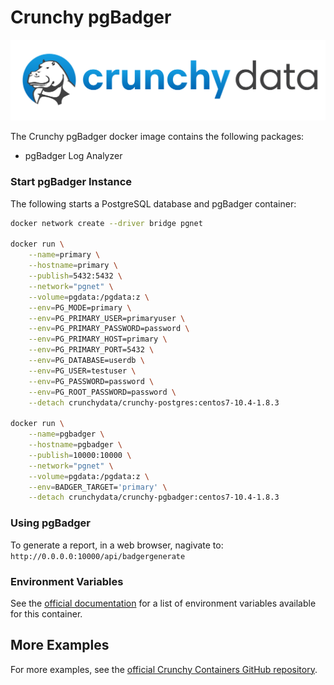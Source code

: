 # Crunchy pgBadger

![](https://raw.githubusercontent.com/CrunchyData/crunchy-containers/master/images/crunchy_logo.png)

The Crunchy pgBadger docker image contains the following packages:

* pgBadger Log Analyzer

### Start pgBadger Instance

The following starts a PostgreSQL database and pgBadger container:

```bash
docker network create --driver bridge pgnet

docker run \
    --name=primary \
    --hostname=primary \
    --publish=5432:5432 \
    --network="pgnet" \
    --volume=pgdata:/pgdata:z \
    --env=PG_MODE=primary \
    --env=PG_PRIMARY_USER=primaryuser \
    --env=PG_PRIMARY_PASSWORD=password \
    --env=PG_PRIMARY_HOST=primary \
    --env=PG_PRIMARY_PORT=5432 \
    --env=PG_DATABASE=userdb \
    --env=PG_USER=testuser \
    --env=PG_PASSWORD=password \
    --env=PG_ROOT_PASSWORD=password \
    --detach crunchydata/crunchy-postgres:centos7-10.4-1.8.3

docker run \
    --name=pgbadger \
    --hostname=pgbadger \
    --publish=10000:10000 \
    --network="pgnet" \
    --volume=pgdata:/pgdata:z \
    --env=BADGER_TARGET='primary' \
    --detach crunchydata/crunchy-pgbadger:centos7-10.4-1.8.3
```

### Using pgBadger

To generate a report, in a web browser, nagivate to: `http://0.0.0.0:10000/api/badgergenerate`

### Environment Variables

See the [official documentation](https://github.com/CrunchyData/crunchy-containers/blob/master/docs/containers.adoc#crunchy-pgbadger) for a list of environment variables available for this container.

## More Examples

For more examples, see the [official Crunchy Containers GitHub repository](https://github.com/CrunchyData/crunchy-containers/tree/master/examples/docker).
